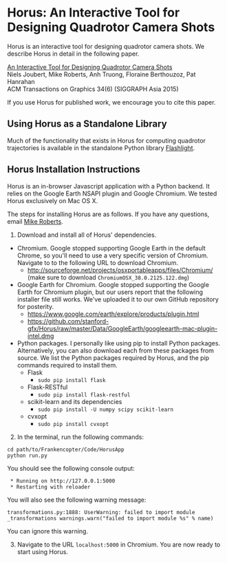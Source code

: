 # Horus: An Interactive Tool for Designing Quadrotor Camera Shots

Horus is an interactive tool for designing quadrotor camera shots. We describe Horus in detail in the following paper.

[An Interactive Tool for Designing Quadrotor Camera Shots](http://stanford-gfx.github.io/Horus/)  
Niels Joubert, Mike Roberts, Anh Truong, Floraine Berthouzoz, Pat Hanrahan  
ACM Transactions on Graphics 34(6) (SIGGRAPH Asia 2015)

If you use Horus for published work, we encourage you to cite this paper.

## Using Horus as a Standalone Library

Much of the functionality that exists in Horus for computing quadrotor trajectories is available in the standalone Python library [Flashlight](http://mikeroberts3000.github.io/flashlight).

## Horus Installation Instructions

Horus is an in-browser Javascript application with a Python backend. It relies on the Google Earth NSAPI plugin and Google Chromium. We tested Horus exclusively on Mac OS X.

The steps for installing Horus are as follows. If you have any questions, email [Mike Roberts](mailto:mlrobert@stanford.edu).

1. Download and install all of Horus' dependencies.

  * Chromium. Google stopped supporting Google Earth in the default Chrome, so you'll need to use a very specific version of Chromium. Navigate to to the following URL to download Chromium.
    * http://sourceforge.net/projects/osxportableapps/files/Chromium/  
    (make sure to download `ChromiumOSX_38.0.2125.122.dmg`)
  * Google Earth for Chromium. Google stopped supporting the Google Earth for Chromium plugin, but our users report that the following installer file still works. We've uploaded it to our own GitHub repository for posterity.
    * https://www.google.com/earth/explore/products/plugin.html
    * https://github.com/stanford-gfx/Horus/raw/master/Data/GoogleEarth/googleearth-mac-plugin-intel.dmg
  * Python packages. I personally like using pip to install Python packages. Alternatively, you can also download each from these packages from source. We list the Python packages required by Horus, and the pip commands required to install them.
    * Flask
      * `sudo pip install flask`
    * Flask-RESTful
      * `sudo pip install flask-restful`
    * scikit-learn and its dependencies
      * `sudo pip install -U numpy scipy scikit-learn`
    * cvxopt
      * `sudo pip install cvxopt`

2. In the terminal, run the following commands:
  ```
  cd path/to/Frankencopter/Code/HorusApp  
  python run.py
  ```
  You should see the following console output:
  ```
   * Running on http://127.0.0.1:5000  
   * Restarting with reloader
  ```
  You will also see the following warning message:
  ```
  transformations.py:1888: UserWarning: failed to import module _transformations warnings.warn("failed to import module %s" % name)
  ```
  You can ignore this warning.

3. Navigate to the URL `localhost:5000` in Chromium. You are now ready to start using Horus.
